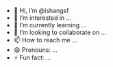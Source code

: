 - 👋 Hi, I’m @ishangsf
- 👀 I’m interested in ...
- 🌱 I’m currently learning ...
- 💞️ I’m looking to collaborate on ...
- 📫 How to reach me ...
- 😄 Pronouns: ...
- ⚡ Fun fact: ...

<!---
ishangsf/ishangsf is a ✨ special ✨ repository because its `README.md` (this file) appears on your GitHub profile.
You can click the Preview link to take a look at your changes.
--->
